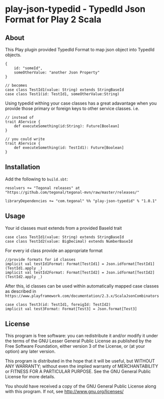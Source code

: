 # play-json-typedid - TypedId Json Format for Play 2 Scala

## About

This Play plugin provided TypedId Format to map json object into TypedId objects. 


    {
        id: "someId",
        someOtherValue: "another Json Property"
    }

    // becomes
    case class TestId1(value: String) extends StringBaseId
    case class Test1(id: TestId1, someOtherValue:String)


Using typedid withing your case classes has a great adavantage when you provide those primary or foreign keys to other service classes. i.e.

    // instead of
    trait AService {
        def executeSomething(id:String): Future[Boolean]
    }

    // you could write
    trait AService {
        def executeSomething(id: TestId1): Future[Boolean]
    }

## Installation

Add the following to `build.sbt`:

    resolvers += "Tegonal releases" at "https://github.com/tegonal/tegonal-mvn/raw/master/releases/"

    libraryDependencies += "com.tegonal" %% "play-json-typedid" % "1.0.1"

## Usage

Your id classes must extends from a provided BaseId trait

    case class TestId1(value: String) extends StringBaseId
    case class TestId2(value: BigDecimal) extends NumberBaseId

For every id class provide an appropriate format

    //provide formats for id classes
    implicit val testId1Format: Format[TestId1] = Json.idformat[TestId1](TestId1.apply _)
    implicit val testId2Format: Format[TestId2] = Json.idformat[TestId2](TestId2.apply _)

After this, id classes can be used within automatically mapped case classes as described in `https://www.playframework.com/documentation/2.3.x/ScalaJsonCombinators`

    case class Test3(id: TestId1, foreigId: TestId2)
    implicit val test3Format: Format[Test3] = Json.format[Test3]

## License

This program is free software: you can redistribute it and/or modify
it under the terms of the GNU Lesser General Public License as published by
the Free Software Foundation, either version 3 of the License, or
(at your option) any later version.

This program is distributed in the hope that it will be useful,
but WITHOUT ANY WARRANTY; without even the implied warranty of
MERCHANTABILITY or FITNESS FOR A PARTICULAR PURPOSE.  See the
GNU General Public License for more details.

You should have received a copy of the GNU General Public License
along with this program.  If not, see <http://www.gnu.org/licenses/>

